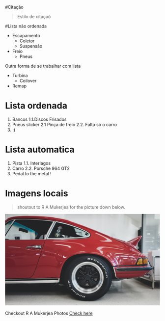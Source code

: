 #Citação

>Estilo de citaçaõ

#Lista não ordenada

- Escapamento
  - Coletor
  - Suspensão
- Freio
  - Pneus

Outra forma de se trabalhar com lista

* Turbina
  * Coilover
* Remap

# Lista ordenada

1. Bancos
1.1.Discos Frisados
2. Pneus slicker
2.1 Pinça de freio
2.2. Falta só o carro
1. :)

# Lista automatica

1. Pista
 1.1. Interlagos
 2. Carro
 2.2. Porsche 964 GT2
 1. Pedal to the metal !

 # Imagens locais

>shoutout to R A Mukerjea for the picture down below.

![Porsche](930.jpg "930 Carrera RS" )

Checkout R A Mukerjea Photos [Check here](https://unsplash.com/@rabinam) 